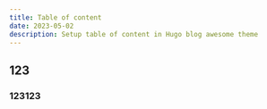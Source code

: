 ```yaml
---
title: Table of content
date: 2023-05-02
description: Setup table of content in Hugo blog awesome theme
---
```

## 123

### 123123
